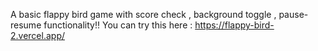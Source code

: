 A basic flappy bird game with score check , background toggle , pause-resume functionality!!
You can try this here : https://flappy-bird-2.vercel.app/

